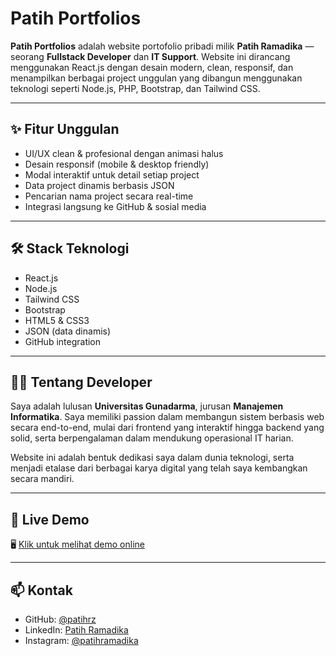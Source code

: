 # Patih Portfolios

**Patih Portfolios** adalah website portofolio pribadi milik **Patih Ramadika** — seorang **Fullstack Developer** dan **IT Support**. Website ini dirancang menggunakan React.js dengan desain modern, clean, responsif, dan menampilkan berbagai project unggulan yang dibangun menggunakan teknologi seperti Node.js, PHP, Bootstrap, dan Tailwind CSS.

---

## ✨ Fitur Unggulan

- UI/UX clean & profesional dengan animasi halus
- Desain responsif (mobile & desktop friendly)
- Modal interaktif untuk detail setiap project
- Data project dinamis berbasis JSON
- Pencarian nama project secara real-time
- Integrasi langsung ke GitHub & sosial media

---

## 🛠️ Stack Teknologi

- React.js
- Node.js
- Tailwind CSS
- Bootstrap
- HTML5 & CSS3
- JSON (data dinamis)
- GitHub integration

---

## 🧑‍🎓 Tentang Developer

Saya adalah lulusan **Universitas Gunadarma**, jurusan **Manajemen Informatika**. Saya memiliki passion dalam membangun sistem berbasis web secara end-to-end, mulai dari frontend yang interaktif hingga backend yang solid, serta berpengalaman dalam mendukung operasional IT harian.

Website ini adalah bentuk dedikasi saya dalam dunia teknologi, serta menjadi etalase dari berbagai karya digital yang telah saya kembangkan secara mandiri.

---

## 🔗 Live Demo

🖥️ [Klik untuk melihat demo online](https://patih-portfolios.vercel.app/)

---

## 📫 Kontak

- GitHub: [@patihrz](https://github.com/patihrz)
- LinkedIn: [Patih Ramadika](https://linkedin.com/in/patih-ramadika-19b763217)
- Instagram: [@patihramadika](https://instagram.com/patihramadika)
